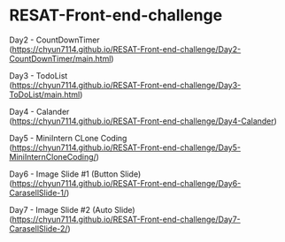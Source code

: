 # RESAT-Front-end-challenge
Day2 - CountDownTimer <br>
(https://chyun7114.github.io/RESAT-Front-end-challenge/Day2-CountDownTimer/main.html)

Day3 - TodoList<br>
(https://chyun7114.github.io/RESAT-Front-end-challenge/Day3-ToDoList/main.html)

Day4 - Calander<br>
(https://chyun7114.github.io/RESAT-Front-end-challenge/Day4-Calander)

Day5 - MiniIntern CLone Coding<br>
(https://chyun7114.github.io/RESAT-Front-end-challenge/Day5-MiniInternCloneCoding/)

Day6 - Image Slide #1 (Button Slide)<br>
(https://chyun7114.github.io/RESAT-Front-end-challenge/Day6-CarasellSlide-1/)

Day7 - Image Slide #2 (Auto Slide)<br>
(https://chyun7114.github.io/RESAT-Front-end-challenge/Day7-CarasellSlide-2/)
